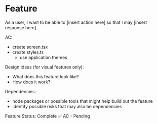 # Feature

As a user, I want to be able to [insert action here] so that I may [insert response here].

AC: 
- create screen.tsx 
- create styles.ts 
  - use application themes 

Design Ideas (for visual features only):
- What does this feature look like?
- How does it work?

Dependencies:
- node packages or possible tools that might help build out the feature
- identify possible risks that may also be dependencies

Feature Status:
Complete ✅
AC - Pending

